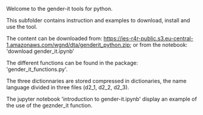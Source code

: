 Welcome to the gender-it tools for python.

This subfolder contains instruction and examples to download, install and use the tool.

The content can be downloaded from: https://ies-r4r-public.s3.eu-central-1.amazonaws.com/wgnd/dta/genderit_python.zip; or from the notebook: 'download gender_it.ipynb'

The different functions can be found in the package: 'gender_it_functions.py'.

The three dictionnaries are stored compressed in dictionaries, the name language divided in three files (d2_1, d2_2, d2_3).

The jupyter notebook 'introduction to gender-it.ipynb' display an example of the use of the geznder_it function.


